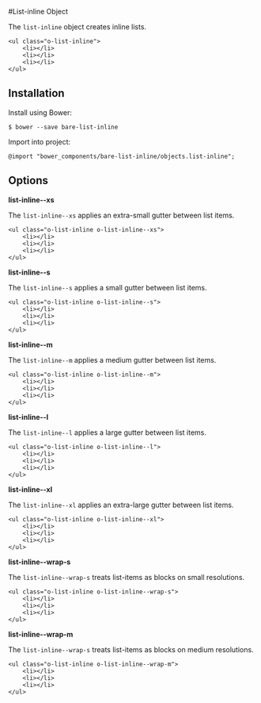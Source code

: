 #List-inline Object

The `list-inline` object creates inline lists.

	<ul class="o-list-inline">
		<li></li>
		<li></li>
		<li></li>
	</ul>

## Installation

Install using Bower:

	$ bower --save bare-list-inline

Import into project:

	@import "bower_components/bare-list-inline/objects.list-inline";

## Options

**list-inline--xs**

The `list-inline--xs` applies an extra-small gutter between list items.

	<ul class="o-list-inline o-list-inline--xs">
		<li></li>
		<li></li>
		<li></li>
	</ul>
	
**list-inline--s**

The `list-inline--s` applies a small gutter between list items.

	<ul class="o-list-inline o-list-inline--s">
		<li></li>
		<li></li>
		<li></li>
	</ul>
	
**list-inline--m**

The `list-inline--m` applies a medium gutter between list items.

	<ul class="o-list-inline o-list-inline--m">
		<li></li>
		<li></li>
		<li></li>
	</ul>	
	
**list-inline--l**

The `list-inline--l` applies a large gutter between list items.

	<ul class="o-list-inline o-list-inline--l">
		<li></li>
		<li></li>
		<li></li>
	</ul>	
	
**list-inline--xl**

The `list-inline--xl` applies an extra-large gutter between list items.

	<ul class="o-list-inline o-list-inline--xl">
		<li></li>
		<li></li>
		<li></li>
	</ul>	

**list-inline--wrap-s**

The `list-inline--wrap-s` treats list-items as blocks on small resolutions.

	<ul class="o-list-inline o-list-inline--wrap-s">
		<li></li>
		<li></li>
		<li></li>
	</ul>	
	
**list-inline--wrap-m**

The `list-inline--wrap-s` treats list-items as blocks on medium resolutions.

	<ul class="o-list-inline o-list-inline--wrap-m">
		<li></li>
		<li></li>
		<li></li>
	</ul>	
